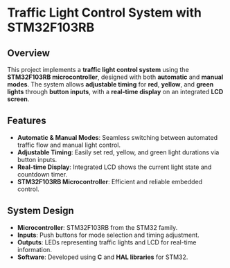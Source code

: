 

#  Traffic Light Control System with STM32F103RB  

##  Overview  
This project implements a **traffic light control system** using the **STM32F103RB microcontroller**, designed with both **automatic** and **manual modes**. The system allows **adjustable timing** for **red**, **yellow**, and **green lights** through **button inputs**, with a **real-time display** on an integrated **LCD screen**.  

##  Features  
-  **Automatic & Manual Modes**: Seamless switching between automated traffic flow and manual light control.  
-  **Adjustable Timing**: Easily set red, yellow, and green light durations via button inputs.  
-  **Real-time Display**: Integrated LCD shows the current light state and countdown timer.  
-  **STM32F103RB Microcontroller**: Efficient and reliable embedded control.  

##  System Design  
- **Microcontroller**: STM32F103RB from the STM32 family.  
- **Inputs**: Push buttons for mode selection and timing adjustment.  
- **Outputs**: LEDs representing traffic lights and LCD for real-time information.  
- **Software**: Developed using **C** and **HAL libraries** for STM32.  

